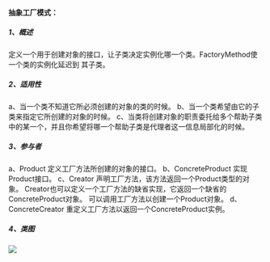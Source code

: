 #### **抽象工厂模式：**

##### 1、概述

定义一个用于创建对象的接口，让子类决定实例化哪一个类。FactoryMethod使一个类的实例化延迟到
其子类。

##### 2、适用性

a、当一个类不知道它所必须创建的对象的类的时候。
b、当一个类希望由它的子类来指定它所创建的对象的时候。
c、当类将创建对象的职责委托给多个帮助子类中的某一个，并且你希望将哪一个帮助子类是代理者这一信息局部化的时候。

##### 3、参与者

a、Product 定义工厂方法所创建的对象的接口。
b、ConcreteProduct 实现Product接口。
c、Creator 声明工厂方法，该方法返回一个Product类型的对象。 Creator也可以定义一个工厂方法的缺省实现，它返回一个缺省的ConcreteProduct对象。 可以调用工厂方法以创建一个Product对象。
d、ConcreteCreator 重定义工厂方法以返回一个ConcreteProduct实例。

##### 4、类图

![](E:\JavaTool\Knowledge\Java\DesignPatterns\FactoryMethod\src\main\resources\工厂方法.png)